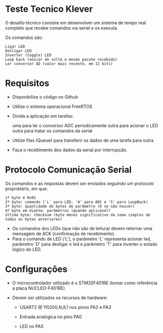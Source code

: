 # Teste Tecnico Klever 

O desafio técnico consiste em desenvolver um sistema de tempo real completo que recebe comandos via serial e os executa.


Os comandos são:

    Ligar LED
    Desligar LED
    Inverter (toggle) LED
    Loop back (enviar de volta o mesmo pacote recebido)
    Ler conversor AD (valor mais recente, em 12 bits) 

# Requisitos

- Disponibilize o código no Github

- Utilize o sistema operacional FreeRTOS

- Divida a aplicação em tarefas:

    uma para ler o conversor ADC periodicamente
    outra para acionar o LED
    outra para tratar os comandos da serial


- Utilize filas (Queue) para transferir os dados de uma tarefa para outra

- Faça o recebimento dos dados da serial por interrupção.

# Protocolo Comunicação Serial

 Os comandos e as respostas devem ser enviados seguindo um protocolo proprietário, em que:

    1º byte é 0x01
    2º byte: comando ('L' para LED, 'A' para ADC e 'S' para LoopBack)
    3º byte: quantidade de bytes de parâmetro (0 se não houver)
    4º byte em diante: parâmetros (quando aplicável)
    último byte: checksum (byte menos significativo da soma simples de todos os bytes anteriores)


- Os comandos dos LEDs (que não são de leitura) devem retornar uma mensagem de ACK (confirmação de recebimento). 
- Para o comando de LED ('L'), o parâmetro 'L' representa acionar led, parâmetro 'D' para desligar o led e parâmetro 'T' para inverter o estado lógico do LED.

# Configurações

- O microcontrolador utilizado é o STM32F401RE (tomar como referência a placa NUCLEO-F401RE).

- Devem ser utilizados os recursos de hardware:

	- USART2 @ 115200,N,8,1 nos pinos PA2 e PA3

	- Entrada analógica no pino PA0

	- LED no PA5